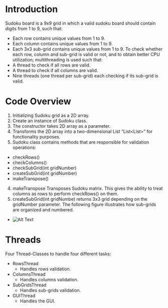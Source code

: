# Introduction
Sudoku board is a 9x9 grid in which a valid sudoku board should contain digits from 1 to
9, such that:
* Each row contains unique values from 1 to 9.
* Each column contains unique values from 1 to 9.
* Each 3x3 sub-grid contains unique values from 1 to 9.
To check whether each row, column and sub-grid is valid or not, and to obtain better CPU
utilization; multithreading is used such that:
* A thread to check if all rows are valid.
* A thread to check if all columns are valid.
* Nine threads (one thread per sub-grid) each checking if its sub-grid is valid.
# Code Overview
1. Initializing Sudoku grid as a 2D array.
2. Create an instance of Sudoku class.
  1. The constructor takes 2D array as a parameter.
  2. Transforms the 2D array into a two-dimensional List “List<List<Integer>>” for functionality purposes.
3. Sudoku class contains methods that are responsible for validation operations:
  * checkRows()
  * checkColumns()
  * checkSubGrid(int gridNumber)
  * createSubGrid(int gridNumber)
  * makeTranspose()

4. makeTranspose Transposes Sudoku matrix. This gives the ability to treat columns as rows to perform checkRows() on them.
5. createSubGrid(int gridNumbe) returns 3x3 grid depending on the gridNumber parameter. The following figure illustrates how sub-grids are organized and numbered.
  * ![Alt Text](https://i.imgur.com/lw8w3Vt.png)
# Threads
Four Thread-Classes to handle four different tasks:
* RowsThread
  * Handles rows validation.
* ColumnsThread
  * Handles columns validation.
* SubGridsThread
  * Handles sub-grids validation.
* GUIThread
  * Handles the GUI.
